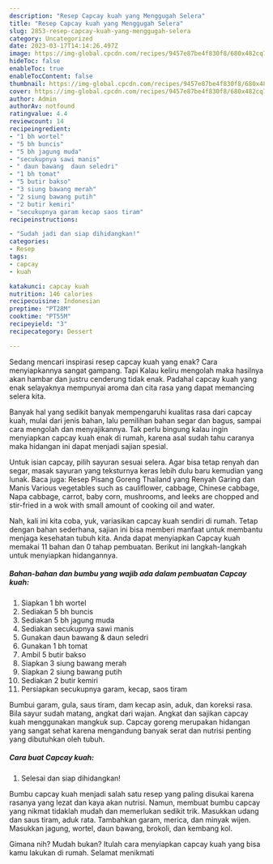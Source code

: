```yaml
---
description: "Resep Capcay kuah yang Menggugah Selera"
title: "Resep Capcay kuah yang Menggugah Selera"
slug: 2853-resep-capcay-kuah-yang-menggugah-selera
category: Uncategorized
date: 2023-03-17T14:14:26.497Z
image: https://img-global.cpcdn.com/recipes/9457e87be4f830f8/680x482cq70/capcay-kuah-foto-resep-utama.jpg
hideToc: false
enableToc: true
enableTocContent: false
thumbnail: https://img-global.cpcdn.com/recipes/9457e87be4f830f8/680x482cq70/capcay-kuah-foto-resep-utama.jpg
cover: https://img-global.cpcdn.com/recipes/9457e87be4f830f8/680x482cq70/capcay-kuah-foto-resep-utama.jpg
author: Admin
authorAv: notfound
ratingvalue: 4.4
reviewcount: 14
recipeingredient:
- "1 bh wortel"
- "5 bh buncis"
- "5 bh jagung muda"
- "secukupnya sawi manis"
- " daun bawang  daun seledri"
- "1 bh tomat"
- "5 butir bakso"
- "3 siung bawang merah"
- "2 siung bawang putih"
- "2 butir kemiri"
- "secukupnya garam kecap saos tiram"
recipeinstructions:

- "Sudah jadi dan siap dihidangkan!"
categories:
- Resep
tags:
- capcay
- kuah

katakunci: capcay kuah 
nutrition: 146 calories
recipecuisine: Indonesian
preptime: "PT28M"
cooktime: "PT55M"
recipeyield: "3"
recipecategory: Dessert

---
```



Sedang mencari inspirasi resep capcay kuah yang enak? Cara menyiapkannya sangat gampang. Tapi Kalau keliru mengolah maka hasilnya akan hambar dan justru cenderung tidak enak. Padahal capcay kuah yang enak selayaknya mempunyai aroma dan cita rasa yang dapat memancing selera kita.


Banyak hal yang sedikit banyak mempengaruhi kualitas rasa dari capcay kuah, mulai dari jenis bahan, lalu pemilihan bahan segar dan bagus, sampai cara mengolah dan menyajikannya. Tak perlu bingung kalau ingin menyiapkan capcay kuah enak di rumah, karena asal sudah tahu caranya maka hidangan ini dapat menjadi sajian spesial.

Untuk isian capcay, pilih sayuran sesuai selera. Agar bisa tetap renyah dan segar, masak sayuran yang teksturnya keras lebih dulu baru kemudian yang lunak. Baca juga: Resep Pisang Goreng Thailand yang Renyah Garing dan Manis Various vegetables such as cauliflower, cabbage, Chinese cabbage, Napa cabbage, carrot, baby corn, mushrooms, and leeks are chopped and stir-fried in a wok with small amount of cooking oil and water.


Nah, kali ini kita coba, yuk, variasikan capcay kuah sendiri di rumah. Tetap dengan bahan sederhana, sajian ini bisa memberi manfaat untuk membantu menjaga kesehatan tubuh kita. Anda dapat menyiapkan Capcay kuah memakai 11 bahan dan 0 tahap pembuatan. Berikut ini langkah-langkah untuk menyiapkan hidangannya.

<!--inarticleads1-->

##### Bahan-bahan dan bumbu yang wajib ada dalam pembuatan Capcay kuah:

1. Siapkan 1 bh wortel
1. Sediakan 5 bh buncis
1. Sediakan 5 bh jagung muda
1. Sediakan secukupnya sawi manis
1. Gunakan  daun bawang &amp; daun seledri
1. Gunakan 1 bh tomat
1. Ambil 5 butir bakso
1. Siapkan 3 siung bawang merah
1. Siapkan 2 siung bawang putih
1. Sediakan 2 butir kemiri
1. Persiapkan secukupnya garam, kecap, saos tiram


Bumbui garam, gula, saus tiram, dam kecap asin, aduk, dan koreksi rasa. Bila sayur sudah matang, angkat dari wajan. Angkat dan sajikan capcay kuah menggunakan mangkuk sup. Capcay goreng merupakan hidangan yang sangat sehat karena mengandung banyak serat dan nutrisi penting yang dibutuhkan oleh tubuh. 

<!--inarticleads2-->

##### Cara buat Capcay kuah:


1. Selesai dan siap dihidangkan!

Bumbu capcay kuah menjadi salah satu resep yang paling disukai karena rasanya yang lezat dan kaya akan nutrisi. Namun, membuat bumbu capcay yang nikmat tidaklah mudah dan memerlukan sedikit trik. Masukkan udang dan saus tiram, aduk rata. Tambahkan garam, merica, dan minyak wijen. Masukkan jagung, wortel, daun bawang, brokoli, dan kembang kol. 

Gimana nih? Mudah bukan? Itulah cara menyiapkan capcay kuah yang bisa kamu lakukan di rumah. Selamat menikmati
